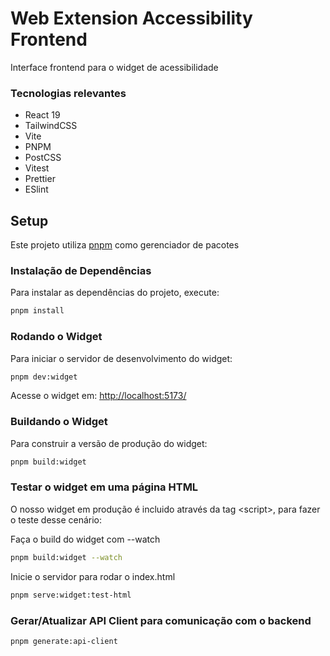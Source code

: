 # Web Extension Accessibility Frontend

Interface frontend para o widget de acessibilidade

### Tecnologias relevantes

- React 19
- TailwindCSS
- Vite
- PNPM
- PostCSS
- Vitest
- Prettier
- ESlint

## Setup

Este projeto utiliza [pnpm](https://pnpm.io/) como gerenciador de pacotes

### Instalação de Dependências

Para instalar as dependências do projeto, execute:

```bash
pnpm install
```

### Rodando o Widget

Para iniciar o servidor de desenvolvimento do widget:

```bash
pnpm dev:widget
```

Acesse o widget em: [http://localhost:5173/](http://localhost:5173/)

### Buildando o Widget

Para construir a versão de produção do widget:

```bash
pnpm build:widget
```

### Testar o widget em uma página HTML

O nosso widget em produção é incluido através da tag \<script>, para fazer o teste desse cenário:

Faça o build do widget com --watch

```bash
pnpm build:widget --watch
```

Inicie o servidor para rodar o index.html

```bash
pnpm serve:widget:test-html
```

### Gerar/Atualizar API Client para comunicação com o backend

```bash
pnpm generate:api-client
```
